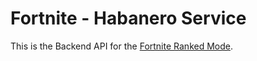 # Fortnite - Habanero Service

This is the Backend API for the [Fortnite Ranked Mode](https://www.fortnite.com/news/fortnite-ranked-play-is-coming-to-battle-royale-and-zero-build).
